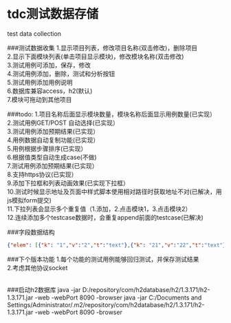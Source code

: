 tdc测试数据存储
===
test data collection

###测试数据收集
1.显示项目列表，修改项目名称(双击修改)，删除项目<br/>
2.显示下面模块列表(单击项目显示模块)，修改模块名称(双击修改)<br/>
3.测试用例可添加，保存，修改<br/>
4.测试用例添加，删除，测试和分析按钮<br/>
5.测试用例添加用例说明<br/>
6.数据库兼容access，h2(默认)<br/>
7.模块可拖动到其他项目<br/>

###todo:
1.项目名称后面显示模块数量，模块名称后面显示用例数量(已实现）<br/>
2.测试用例GET/POST 自动选择(已实现）<br/>
3.测试用例添加预期结果(已实现）<br/>
4.用例数据自动复制功能(已实现）<br/>
5.用例根据步骤排序(已实现）<br/>
6.根据值类型自动生成case(不做)<br/>
7.测试用例添加预期结果(已实现）<br/>
8.支持https协议(已实现）<br/>
9.添加下拉框和列表动画效果(已实现下拉框）<br/>
10.测试时候显示地址及页面中样式脚本使用相对路径时获取地址不对(已解决，用js模拟form提交)<br/>
11.下拉列表会显示多个重复值（1.添加，2.点击模块1，3.点击模块2）<br/>
12.连续添加多个testcase数据时，会重复append前面的testcase(已解决)<br/>


###字段数据结构
```json
{"elem": [{"k": "1","v":"2","t":"text"},{"k": "21","v":"22","t":"text"}]}
```

###下个版本功能
1.每个功能的测试用例能够回归测试，并保存测试结果<br/>
2.考虑其他协议socket<br/><br/>

###启动h2数据库
java -jar D:/repository/com/h2database/h2/1.3.171/h2-1.3.171.jar -web -webPort 8090 -browser
java -jar C:/Documents and Settings/Administrator/.m2/repository/com/h2database/h2/1.3.171/h2-1.3.171.jar -web -webPort 8090 -browser